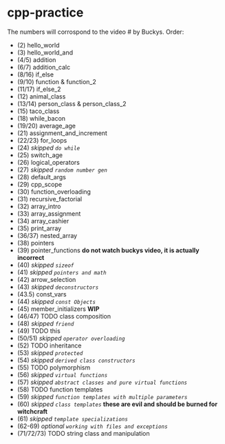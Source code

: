 # cpp-practice

The numbers will corrospond to the video # by Buckys.
Order:

- (2) hello_world
- (3) hello_world_and
- (4/5) addition
- (6/7) addition_calc
- (8/16) if_else
- (9/10) function & function_2
- (11/17) if_else_2
- (12) animal_class
- (13/14) person_class & person_class_2
- (15) taco_class
- (18) while_bacon
- (19/20) average_age
- (21) assignment_and_increment
- (22/23) for_loops
- (24) *skipped `do while`*
- (25) switch_age 
- (26) logical_operators
- (27) *skipped `random number gen`*
- (28) default_args
- (29) cpp_scope 
- (30) function_overloading
- (31) recursive_factorial
- (32) array_intro
- (33) array_assignment
- (34) array_cashier
- (35) print_array
- (36/37) nested_array
- (38) pointers
- (39) pointer_functions  **do not watch buckys video, it is actually incorrect**
- (40) *skipped `sizeof`*
- (41) *skipped `pointers and math`*
- (42) arrow_selection
- (43) *skipped `deconstructors`*
- (43.5) const_vars
- (44) *skipped `const Objects`*
- (45)  member_initializers **WIP**
- (46/47) TODO class composition
- (48) *skipped `friend`*
- (49) TODO this
- (50/51) *skipped `operator overloading`*
- (52) TODO inheritance
- (53) *skipped `protected`*
- (54) *skipped `derived class constructors`*
- (55) TODO polymorphism
- (56) *skipped `virtual functions`*
- (57) *skipped `abstract classes and pure virtual functions`*
- (58) TODO function templates
- (59) *skipped `function templates with multiple parameters`*
- (60) *skipped `class templates`* **these are evil and should be burned for witchcraft**
- (61) *skipped `template specializations`*
- (62-69) *optional `working with files and exceptions`*
- (71/72/73) TODO string class and manipulation
